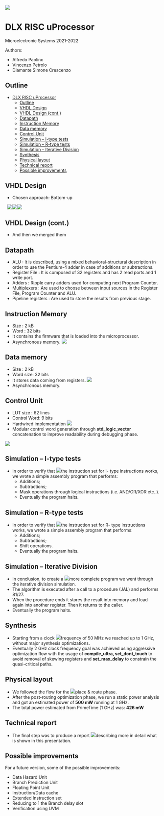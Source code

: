 ﻿![](images/Aspose.Words.d7010438-ceac-4eee-a29b-0d19d26c434b.001.jpeg)

# DLX RISC uProcessor

Microelectronic Systems 2021-2022

Authors: 
 - Alfredo Paolino
 - Vincenzo Petrolo
 - Diamante Simone Crescenzo

## Outline
- [DLX RISC uProcessor](#dlx-risc-uprocessor)
  - [Outline](#outline)
  - [VHDL Design](#vhdl-design)
  - [VHDL Design (cont.)](#vhdl-design-cont)
  - [Datapath](#datapath)
  - [Instruction Memory](#instruction-memory)
  - [Data memory](#data-memory)
  - [Control Unit](#control-unit)
  - [Simulation – I-type tests](#simulation--i-type-tests)
  - [Simulation – R-type tests](#simulation--r-type-tests)
  - [Simulation – Iterative Division](#simulation--iterative-division)
  - [Synthesis](#synthesis)
  - [Physical layout](#physical-layout)
  - [Technical report](#technical-report)
  - [Possible improvements](#possible-improvements)

## VHDL Design

- Chosen approach: Bottom-up

` `![](images/Aspose.Words.d7010438-ceac-4eee-a29b-0d19d26c434b.006.png)![](images/Aspose.Words.d7010438-ceac-4eee-a29b-0d19d26c434b.007.png)![](images/Aspose.Words.d7010438-ceac-4eee-a29b-0d19d26c434b.008.png)

## VHDL Design (cont.)
- And then we merged them

## Datapath
- ALU : It is described, using a mixed behavioral-structural description in order to use the Pentium-4 adder in case of additions or subtractions.
- Register File : It is composed of 32 registers and has 2 read ports and 1 write port.
- Adders : Ripple carry adders used for computing next Program Counter.
- Multiplexers : Are used to choose between input sources in the Register File, Program Counter and ALU.
- Pipeline registers : Are used to store the results from previous stage.

## Instruction Memory
- Size : 2 kB
- Word : 32 bits
- It contains the firmware that is loaded into the microprocessor. 
- Asynchronous memory.
![](images/Aspose.Words.d7010438-ceac-4eee-a29b-0d19d26c434b.013.png)

## Data memory
- Size : 2 kB
- Word size: 32 bits
- It stores data coming from registers. ![](images/Aspose.Words.d7010438-ceac-4eee-a29b-0d19d26c434b.014.png)
- Asynchronous memory.

## Control Unit
- LUT size : 62 lines
- Control Word: 9 bits
- Hardwired implementation ![](images/Aspose.Words.d7010438-ceac-4eee-a29b-0d19d26c434b.015.png)
- Modular control word generation  through **std\_logic\_vector** concatenation to improve  readability during debugging  phase.

![](images/Aspose.Words.d7010438-ceac-4eee-a29b-0d19d26c434b.016.png)

## Simulation – I-type tests
- In order to verify that  ![](images/Aspose.Words.d7010438-ceac-4eee-a29b-0d19d26c434b.017.jpeg)the instruction set for I- type instructions works, we wrote a simple assembly program that performs: 
  - Additions; 
  - Subtractions; 
  - Mask operations  through logical  instructions (i.e. AND/OR/XOR etc..). 
  - Eventually the program halts.

## Simulation – R-type tests

- In order to verify that  ![](images/Aspose.Words.d7010438-ceac-4eee-a29b-0d19d26c434b.018.jpeg)the instruction set for R- type instructions works,  we wrote a simple  assembly program that  performs: 
  - Additions; 
  - Subtractions; 
  - Shift operations. 
  - Eventually the program halts.

## Simulation – Iterative Division

- In conclusion, to create a  ![](images/Aspose.Words.d7010438-ceac-4eee-a29b-0d19d26c434b.019.jpeg)more complete program  we went through the  iterative division  simulation. 
- The algorithm is executed after a call to a procedure  (JAL) and performs 81/27. 
- When the procedure  ends it stores the result  into memory and load  again into another  register. Then it returns to  the caller.
- Eventually the program halts.

## Synthesis
- Starting from a clock  ![](images/Aspose.Words.d7010438-ceac-4eee-a29b-0d19d26c434b.020.jpeg)frequency of 50 MHz we  reached up to 1 GHz,  without major synthesis  optimizations. 
- Eventually 2 GHz clock  frequency goal was  achieved using aggressive  optimization flow with the  usage of **compile\_ultra,  set\_dont\_touch** to avoid  removal of skewing registers and **set\_max\_delay** to  constrain the quasi-critical  paths.

## Physical layout

- We followed the flow for the  ![](images/Aspose.Words.d7010438-ceac-4eee-a29b-0d19d26c434b.021.jpeg)place & route phase. 
- After the post-routing  optimization phase, we run a  static power analysis and got an  estimated power of **500 mW**  running at 1 GHz. 
- The total power estimated  from PrimeTime (1 GHz) was:  **426 mW**

## Technical report

- The final step was to produce a report  ![](images/Aspose.Words.d7010438-ceac-4eee-a29b-0d19d26c434b.022.jpeg)describing more in detail what is shown in this  presentation.

## Possible improvements

For a future version, some of the possible improvements:

- Data Hazard Unit
- Branch Prediction Unit
- Floating Point Unit
- Instruction/Data cache
- Extended Instruction set
- Reducing to 1 the Branch delay slot
- Verification using UVM